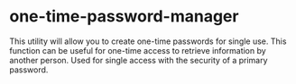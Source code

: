 # one-time-password-manager
This utility will allow you to create one-time passwords for single use. This function can be useful for one-time access to retrieve information by another person. Used for single access with the security of a primary password.
